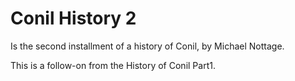 # Conil History 2
Is the second installment of a history of Conil, by Michael Nottage.

This is a follow-on from the History of Conil Part1.
